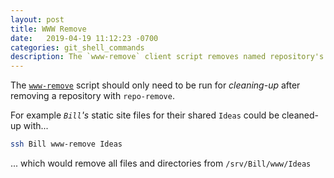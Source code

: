```yaml
---
layout: post
title: WWW Remove
date:   2019-04-19 11:12:23 -0700
categories: git_shell_commands
description: The `www-remove` client script removes named repository's static files from `${HOME}/www`
---
```



The [`www-remove`][source_master__www-remove] script should only need to be run for _cleaning-up_ after removing a repository with `repo-remove`.


For example  _`Bill`'s_ static site files for their shared `Ideas` could be cleaned-up with...


```bash
ssh Bill www-remove Ideas
```


... which would remove all files and directories from `/srv/Bill/www/Ideas`


[source_master__www-remove]: https://github.com/S0AndS0/Jekyll_Admin/blob/master/git_shell_commands/www-remove
